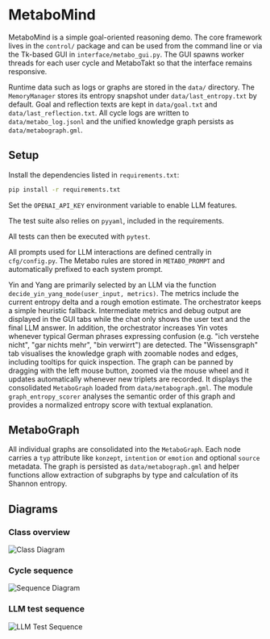 # MetaboMind

MetaboMind is a simple goal-oriented reasoning demo.  The core framework lives
in the ``control/`` package and can be used from the command line or via the
Tk-based GUI in ``interface/metabo_gui.py``.  The GUI spawns worker threads for
each user cycle and MetaboTakt so that the interface remains responsive.

Runtime data such as logs or graphs are stored in the `data/` directory.
The `MemoryManager` stores its entropy snapshot under
`data/last_entropy.txt` by default. Goal and reflection texts are kept in
`data/goal.txt` and `data/last_reflection.txt`.
All cycle logs are written to `data/metabo_log.jsonl` and the unified
knowledge graph persists as `data/metabograph.gml`.

## Setup

Install the dependencies listed in `requirements.txt`:

```bash
pip install -r requirements.txt
```

Set the `OPENAI_API_KEY` environment variable to enable LLM features.

The test suite also relies on `pyyaml`, included in the requirements.

All tests can then be executed with `pytest`.

All prompts used for LLM interactions are defined centrally in `cfg/config.py`.
The Metabo rules are stored in `METABO_PROMPT` and automatically prefixed to
each system prompt.

Yin and Yang are primarily selected by an LLM via the function
`decide_yin_yang_mode(user_input, metrics)`.  The metrics include the current
entropy delta and a rough emotion estimate.  The orchestrator keeps a simple
heuristic fallback.  Intermediate metrics and debug output are displayed in the
GUI tabs while the chat only shows the user text and the final LLM answer.  In
addition, the orchestrator increases Yin votes whenever typical German phrases
expressing confusion (e.g. "ich verstehe nicht", "gar nichts mehr", "bin
verwirrt") are detected.
The "Wissensgraph" tab visualises the knowledge graph with zoomable nodes and
edges, including tooltips for quick inspection. The graph can be panned by
dragging with the left mouse button, zoomed via the mouse wheel and it updates
automatically whenever new triplets are recorded.
It displays the consolidated `MetaboGraph` loaded from `data/metabograph.gml`.
The module `graph_entropy_scorer` analyses the semantic order of this graph and
provides a normalized entropy score with textual explanation.

## MetaboGraph

All individual graphs are consolidated into the `MetaboGraph`. Each node carries
a `typ` attribute like `konzept`, `intention` or `emotion` and optional
`source` metadata. The graph is persisted as `data/metabograph.gml` and helper
functions allow extraction of subgraphs by type and calculation of its Shannon
entropy.

## Diagrams

### Class overview

![Class Diagram](https://www.plantuml.com/plantuml/png/ZLPBRzGm4BxdL_ZMLDs5EmTKYLPLfLOWe4WLGfQRp6Oj4ZlOasrJn7zdxDXn7blA9UlCJERrpJVUSul2ODVKsSdR4tRNbWAXP6A7O9WeIwagPk1N9mqqeD2-mIVCYbfOosw5LF48A1xqXxwe8KYkjAXlXH8LkVcTCRQjIC1RWNlsZdsY7oSpiAkXGAdLGdDM0NBtHNxgtcnySmylgRKeUVeyc8a3J8K8JtYQ_HbpRBJffpcTLKQqBkgrGggDFhbo0gTfV44y6WprHUsMFFcaQrtzJpLRScvqso-BjAWDS3IohG5j7W--5cez3qb8PMMrHuuXdxopO4ZQThXXyQCDSxtPi9J4XeKqJrEiINFIyPM61Yyv5S4VO4Tko3ET_OXuiqBKHLVJtF1GQ9vSKkjnBXuocSaFekx0AnlHHgchDyOkeKQHe9pZDM2vapM4_beq7jtrn8s8ttOroWivukrjet8YzpKCNKyTcRmxc8u3Q9LexLvZilCnq0Y2qnVL6ZX8tLa-8AVWaO_p7UVVvp-uE4ZRYLe-n_YwGve0Rv0wytb4y59LKaKsVXK_SIQub-fUgEgZAVP0xHA4oT36HfVWHfRh0nWZInZxkUKU1Kk26sdn-uvwWp-yOYyTg7tKa7sG0wsM1n186gdGonIHaWUPspKe6uWSTy5pz_05br1G_204Qcv1K-uulM6sU-2bLeCTBxH2saMMTwe0uuxOBybFJYwylr1dSDvBnNjgn11bS1vYJJU7P__TTTnjhl_V93oEpenu743YHFvdhPlqHhgA-nsxa3NKuJm5yKulXz7_KX15WkyrkJpytXSyjJLLkzGiyZxAaTS8uGVMpraAz_Amlx01vXnmtF6dBNUq2iS6J0LSkVQx1o7SjmImxam1or9kT3NkxYErq3hcXRk3ShyS-G3dT2EcRNbqcuqhS-F65HnHUvT3vguwjjs-drrqaxFNJQwybMvs-QoqAzOk3OxGTHqYZNWsl-kSTd75hGscLrnQ5qUINoXdLSSslPmliMZPI4AGRZJBS6z0b0kxIRH_cKqeUQIsDRUoAOUNvQ_1IyENdOCgtR-blm00)

### Cycle sequence

![Sequence Diagram](https://www.plantuml.com/plantuml/png/XLHDI-mm5DttLmHcySR5CFik7eBAu4847mgkmZMvamRQ9DpSFgs_tgHgPzeKtPvxplqyoMLa8Ewxjlgp5ttGmAW571b9OEVPUhVhl4Pnj6yLAFOa7YDI5PB8AXl0iRX3XXT_UBnTGQy6rU8CFtXexy21AR9qdeQro0CUMrIvbHjdh9kdUxRk6Pov9zLWP8BKuJnjQluQbTMBf0U2q3nPV5t3RnoJ3yC_vIc5yy1Yz_TSKWjDOFRltdTJU5f3BQmBFGl6Dwucz4GPTr8BwftiHa2gZ6mp_q9iDjmGWjvigZFwMF-qkLeOP6aIiBrOqcQBh4Lq46BZkIIMezP2GQlwDfb0ucSWoKgUs2s7YHbV5bWUBdVja79scaA_3W1QV-_9kcXDmvAzDBcfKNj6FZj33dzgcMneaUDKQ8mLr0Z_yVTb9fByUXSbUSMBoIYZ-MH-HDiq1baLooedaqw2mJevf6nBvObQNY5JgvKkVcZkfJSoa7M5F-QE9enzkt3pyZsyLfVeTFvAFW00)

### LLM test sequence

![LLM Test Sequence](https://www.plantuml.com/plantuml/png/PP2z2iCW481tdy8n6V826KgWGwSkfPt5cgC8vXGz2Ntx-bEeiPj-Vdntk0IIdk9cc5HaFRz38F3C9QYLTXAfe5j4xF0LI3xj-QqC7FZ5IlDmgyoPMkFJgOdCt4SKbEvX6DcFPwjfLcqhGAXC1eqkqiWQYKzz6a8qr5MRZMOUoq6y4alZcwU_5iBEitQeVPqworbFR05Sy_zz0000)
